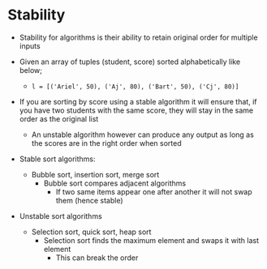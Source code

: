 # Stability
- Stability for algorithms is their ability to retain original order for multiple inputs
- Given an array of tuples (student, score) sorted alphabetically like below;
	- `l = [('Ariel', 50), ('Aj', 80), ('Bart', 50), ('Cj', 80)]`
- If you are sorting by score using a stable algorithm it will ensure that, if you have two students with the same score, they will stay in the same order as the original list
	- An unstable algorithm however can produce any output as long as the scores are in the right order when sorted

- Stable sort algorithms:
	- Bubble sort, insertion sort, merge sort
		- Bubble sort compares adjacent algorithms
			- If two same items appear one after another it will not swap them (hence stable)
- Unstable sort algorithms
	- Selection sort, quick sort, heap sort
		- Selection sort finds the maximum element and swaps it with last element
			-  This can break the order
